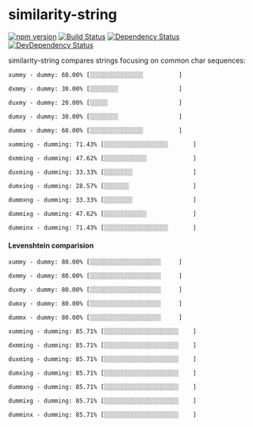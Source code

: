 
# similarity-string 

[![npm version][npm-badge]][npm]
[![Build Status][travis-badge]][travis]
[![Dependency Status][david-badge]][david]
[![DevDependency Status][david-badge-dev]][david-dev]

similarity-string compares strings focusing on common char sequences:
```
xummy - dummy: 60.00% [░░░░░░░░░░░░░░░          ] 

dxmmy - dummy: 30.00% [░░░░░░░░                 ] 

duxmy - dummy: 20.00% [░░░░░                    ] 

dumxy - dummy: 30.00% [░░░░░░░░                 ] 

dummx - dummy: 60.00% [░░░░░░░░░░░░░░░          ] 

xumming - dumming: 71.43% [░░░░░░░░░░░░░░░░░░       ] 

dxmming - dumming: 47.62% [░░░░░░░░░░░░             ] 

duxming - dumming: 33.33% [░░░░░░░░                 ] 

dumxing - dumming: 28.57% [░░░░░░░                  ] 

dummxng - dumming: 33.33% [░░░░░░░░                 ] 

dummixg - dumming: 47.62% [░░░░░░░░░░░░             ] 

dumminx - dumming: 71.43% [░░░░░░░░░░░░░░░░░░       ] 
```
#### Levenshtein comparision
```
xummy - dummy: 80.00% [░░░░░░░░░░░░░░░░░░░░     ] 

dxmmy - dummy: 80.00% [░░░░░░░░░░░░░░░░░░░░     ] 

duxmy - dummy: 80.00% [░░░░░░░░░░░░░░░░░░░░     ] 

dumxy - dummy: 80.00% [░░░░░░░░░░░░░░░░░░░░     ] 

dummx - dummy: 80.00% [░░░░░░░░░░░░░░░░░░░░     ] 

xumming - dumming: 85.71% [░░░░░░░░░░░░░░░░░░░░░    ] 

dxmming - dumming: 85.71% [░░░░░░░░░░░░░░░░░░░░░    ] 

duxming - dumming: 85.71% [░░░░░░░░░░░░░░░░░░░░░    ] 

dumxing - dumming: 85.71% [░░░░░░░░░░░░░░░░░░░░░    ] 

dummxng - dumming: 85.71% [░░░░░░░░░░░░░░░░░░░░░    ] 

dummixg - dumming: 85.71% [░░░░░░░░░░░░░░░░░░░░░    ] 

dumminx - dumming: 85.71% [░░░░░░░░░░░░░░░░░░░░░    ] 
``` 

[david]: https://david-dm.org/efraespada/similarity-string
[david-badge]: https://david-dm.org/efraespada/similarity-string.svg
[travis]: https://travis-ci.org/efraespada/similarity-string
[travis-badge]: https://travis-ci.org/efraespada/similarity-string.svg?branch=master
[david-dev]: https://david-dm.org/efraespada/similarity-string?type=dev
[david-badge-dev]: https://david-dm.org/efraespada/similarity-string/dev-status.svg
[npm]: https://www.npmjs.com/package/similarity-string
[npm-badge]: https://badge.fury.io/js/similarity-string.svg
